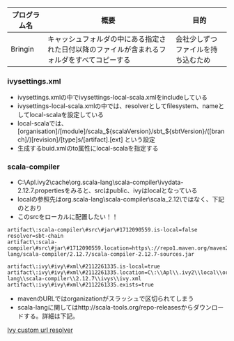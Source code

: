 | プログラム名 | 概要                                                         | 目的                               |
| ------------ | ------------------------------------------------------------ | ---------------------------------- |
| Bringin      | キャッシュフォルダの中にある指定された日付以降のファイルが含まれるフォルダをすべてコピーする | 会社少しずつファイルを持ち込むため |

### ivysettings.xml

- ivysettings.xmlの中でivysettings-local-scala.xmlをincludeしている
- ivysettings-local-scala.xmlの中では、resolverとしてfilesystem、nameとしてlocal-scalaを設定している
- local-scalaでは、[organisation]/[module]/scala_${scalaVersion}/sbt_${sbtVersion}/([branch]/)[revision]/[type]s/[artifact].[ext]
  という設定
- 生成するbuid.xmlのto属性にlocal-scalaを指定する



### scala-compiler

- C:\Apl\.ivy2\cache\org.scala-lang\scala-compiler\ivydata-2.12.7.propertiesをみると、srcはpublic、ivyはlocalとなっている
- localの参照先はorg.scala-lang\scala-compiler\scala_2.12\ではなく、下記のとおり
- このsrcをローカルに配置したい！！

```
artifact\:scala-compiler\#src\#jar\#1712090559.is-local=false
resolver=sbt-chain
artifact\:scala-compiler\#src\#jar\#1712090559.location=https\://repo1.maven.org/maven2/org/scala-lang/scala-compiler/2.12.7/scala-compiler-2.12.7-sources.jar
```

```
artifact\:ivy\#ivy\#xml\#2112261335.is-local=true
artifact\:ivy\#ivy\#xml\#2112261335.location=C\:\\Apl\\.ivy2\\local\\org.scala-lang\\scala-compiler\\2.12.7\\ivys\\ivy.xml
artifact\:ivy\#ivy\#xml\#2112261335.exists=true

```

- mavenのURLではorganizationがスラッシュで区切られてしまう
- scala-langに関してはhttp://scala-tools.org/repo-releasesからダウンロードする。詳細は下記。

[Ivy custom url resolver](https://stackoverflow.com/questions/3599319/ivy-custom-url-resolver)



